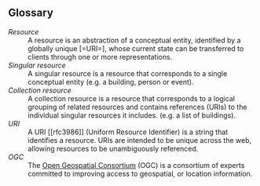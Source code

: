 ## Glossary

<dl>
  <dt>
    <dfn>Resource</dfn>
  </dt>
  <dd>
    A resource is an abstraction of a conceptual entity, identified by a globally unique [=URI=], whose current state can be transferred to clients through one or more representations.
  </dd>
  <dt>
    <dfn>Singular resource</dfn>
  </dt>
  <dd>
    A singular resource is a resource that corresponds to a single conceptual entity (e.g. a building, person or event).
  </dd>
  <dt>
    <dfn>Collection resource</dfn>
  </dt>
  <dd>
    A collection resource is a resource that corresponds to a logical grouping of related resources and contains references (URIs) to the individual singular resources it includes. (e.g. a list of buildings).
  </dd>
  <dt>
    <dfn>URI</dfn>
  </dt>
  <dd>
    A URI [[rfc3986]] (Uniform Resource Identifier) is a string that identifies a resource. URIs are intended to be unique across the web, allowing resources to be unambiguously referenced.
  </dd>
  <dt>
    <dfn>OGC</dfn>
  </dt>
  <dd>
    The <a href="https://www.ogc.org/">Open Geospatial Consortium</a> (OGC) is a consortium of experts committed to improving access to geospatial, or location information.
  </dd>
</dl>
